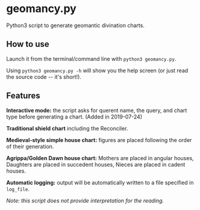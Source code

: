 # geomancy.py
Python3 script to generate geomantic divination charts.

## How to use
Launch it from the terminal/command line with `python3 geomancy.py`.

Using `python3 geomancy.py -h` will show you the help screen (or just read the source code -- it's short!).

## Features
**Interactive mode:** the script asks for querent name, the query, and chart type before generating a chart. (Added in 2019-07-24)

**Traditional shield chart** including the Reconciler.

**Medieval-style simple house chart:** figures are placed following the order of their generation.

**Agrippa/Golden Dawn house chart:** Mothers are placed in angular houses, Daughters are placed in succedent houses, Nieces are placed in cadent houses.

**Automatic logging:** output will be automatically written to a file specified in `log_file`.

*Note: this script does not provide interpretation for the reading.*
